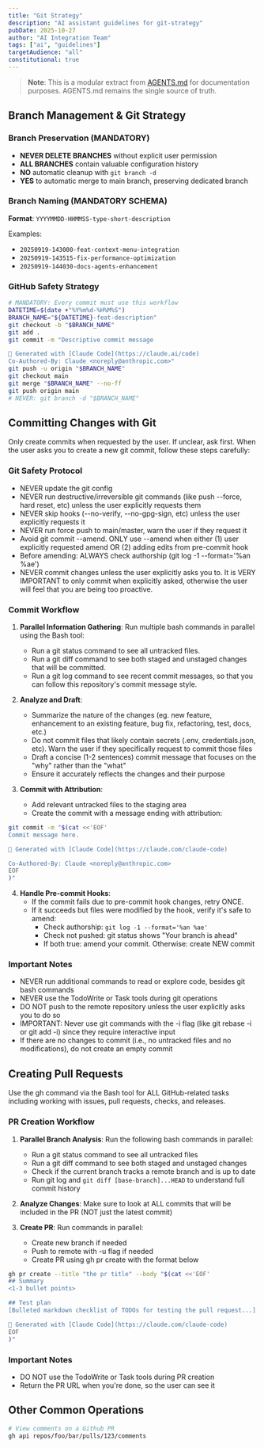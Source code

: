 ```yaml
---
title: "Git Strategy"
description: "AI assistant guidelines for git-strategy"
pubDate: 2025-10-27
author: "AI Integration Team"
tags: ["ai", "guidelines"]
targetAudience: "all"
constitutional: true
---
```



> **Note**: This is a modular extract from [AGENTS.md](../../AGENTS.md) for documentation purposes. AGENTS.md remains the single source of truth.

## Branch Management & Git Strategy

### Branch Preservation (MANDATORY)
- **NEVER DELETE BRANCHES** without explicit user permission
- **ALL BRANCHES** contain valuable configuration history
- **NO** automatic cleanup with `git branch -d`
- **YES** to automatic merge to main branch, preserving dedicated branch

### Branch Naming (MANDATORY SCHEMA)
**Format**: `YYYYMMDD-HHMMSS-type-short-description`

Examples:
- `20250919-143000-feat-context-menu-integration`
- `20250919-143515-fix-performance-optimization`
- `20250919-144030-docs-agents-enhancement`

### GitHub Safety Strategy

```bash
# MANDATORY: Every commit must use this workflow
DATETIME=$(date +"%Y%m%d-%H%M%S")
BRANCH_NAME="${DATETIME}-feat-description"
git checkout -b "$BRANCH_NAME"
git add .
git commit -m "Descriptive commit message

🤖 Generated with [Claude Code](https://claude.ai/code)
Co-Authored-By: Claude <noreply@anthropic.com>"
git push -u origin "$BRANCH_NAME"
git checkout main
git merge "$BRANCH_NAME" --no-ff
git push origin main
# NEVER: git branch -d "$BRANCH_NAME"
```

## Committing Changes with Git

Only create commits when requested by the user. If unclear, ask first. When the user asks you to create a new git commit, follow these steps carefully:

### Git Safety Protocol
- NEVER update the git config
- NEVER run destructive/irreversible git commands (like push --force, hard reset, etc) unless the user explicitly requests them
- NEVER skip hooks (--no-verify, --no-gpg-sign, etc) unless the user explicitly requests it
- NEVER run force push to main/master, warn the user if they request it
- Avoid git commit --amend. ONLY use --amend when either (1) user explicitly requested amend OR (2) adding edits from pre-commit hook
- Before amending: ALWAYS check authorship (git log -1 --format='%an %ae')
- NEVER commit changes unless the user explicitly asks you to. It is VERY IMPORTANT to only commit when explicitly asked, otherwise the user will feel that you are being too proactive.

### Commit Workflow

1. **Parallel Information Gathering**: Run multiple bash commands in parallel using the Bash tool:
   - Run a git status command to see all untracked files.
   - Run a git diff command to see both staged and unstaged changes that will be committed.
   - Run a git log command to see recent commit messages, so that you can follow this repository's commit message style.

2. **Analyze and Draft**:
   - Summarize the nature of the changes (eg. new feature, enhancement to an existing feature, bug fix, refactoring, test, docs, etc.)
   - Do not commit files that likely contain secrets (.env, credentials.json, etc). Warn the user if they specifically request to commit those files
   - Draft a concise (1-2 sentences) commit message that focuses on the "why" rather than the "what"
   - Ensure it accurately reflects the changes and their purpose

3. **Commit with Attribution**:
   - Add relevant untracked files to the staging area
   - Create the commit with a message ending with attribution:

```bash
git commit -m "$(cat <<'EOF'
Commit message here.

🤖 Generated with [Claude Code](https://claude.com/claude-code)

Co-Authored-By: Claude <noreply@anthropic.com>
EOF
)"
```

4. **Handle Pre-commit Hooks**:
   - If the commit fails due to pre-commit hook changes, retry ONCE.
   - If it succeeds but files were modified by the hook, verify it's safe to amend:
     - Check authorship: `git log -1 --format='%an %ae'`
     - Check not pushed: git status shows "Your branch is ahead"
     - If both true: amend your commit. Otherwise: create NEW commit

### Important Notes
- NEVER run additional commands to read or explore code, besides git bash commands
- NEVER use the TodoWrite or Task tools during git operations
- DO NOT push to the remote repository unless the user explicitly asks you to do so
- IMPORTANT: Never use git commands with the -i flag (like git rebase -i or git add -i) since they require interactive input
- If there are no changes to commit (i.e., no untracked files and no modifications), do not create an empty commit

## Creating Pull Requests

Use the gh command via the Bash tool for ALL GitHub-related tasks including working with issues, pull requests, checks, and releases.

### PR Creation Workflow

1. **Parallel Branch Analysis**: Run the following bash commands in parallel:
   - Run a git status command to see all untracked files
   - Run a git diff command to see both staged and unstaged changes
   - Check if the current branch tracks a remote branch and is up to date
   - Run git log and `git diff [base-branch]...HEAD` to understand full commit history

2. **Analyze Changes**: Make sure to look at ALL commits that will be included in the PR (NOT just the latest commit)

3. **Create PR**: Run commands in parallel:
   - Create new branch if needed
   - Push to remote with -u flag if needed
   - Create PR using gh pr create with the format below

```bash
gh pr create --title "the pr title" --body "$(cat <<'EOF'
## Summary
<1-3 bullet points>

## Test plan
[Bulleted markdown checklist of TODOs for testing the pull request...]

🤖 Generated with [Claude Code](https://claude.com/claude-code)
EOF
)"
```

### Important Notes
- DO NOT use the TodoWrite or Task tools during PR creation
- Return the PR URL when you're done, so the user can see it

## Other Common Operations

```bash
# View comments on a Github PR
gh api repos/foo/bar/pulls/123/comments
```
